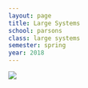 ```yaml
---
layout: page
title: Large Systems
school: parsons
class: large systems
semester: spring
year: 2018
---
```


![](internet.gif)
